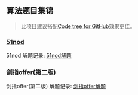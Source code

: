 ## 算法题目集锦

>此项目建议搭配[Code tree for GitHub](https://github.com/buunguyen/octotree)效果更佳。

### [51nod](http://www.51nod.com/)

51nod 解题记录:  [51nod解题](ac/51nod)

### 剑指offer(第二版)

剑指offer(第二版) 解题记录: [剑指offer解题](ac/SwordForOffer)